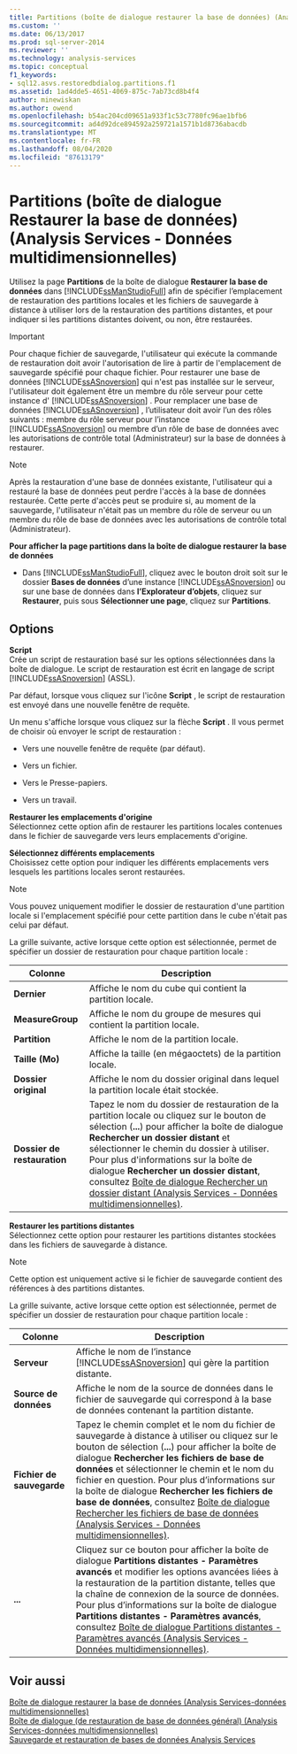 ```yaml
---
title: Partitions (boîte de dialogue restaurer la base de données) (Analysis Services-données multidimensionnelles) | Microsoft Docs
ms.custom: ''
ms.date: 06/13/2017
ms.prod: sql-server-2014
ms.reviewer: ''
ms.technology: analysis-services
ms.topic: conceptual
f1_keywords:
- sql12.asvs.restoredbdialog.partitions.f1
ms.assetid: 1ad4dde5-4651-4069-875c-7ab73cd8b4f4
author: minewiskan
ms.author: owend
ms.openlocfilehash: b54ac204cd09651a933f1c53c7780fc96ae1bfb6
ms.sourcegitcommit: ad4d92dce894592a259721a1571b1d8736abacdb
ms.translationtype: MT
ms.contentlocale: fr-FR
ms.lasthandoff: 08/04/2020
ms.locfileid: "87613179"
---
```

# <a name="partitions-restore-database-dialog-box-analysis-services---multidimensional-data"></a>Partitions (boîte de dialogue Restaurer la base de données) (Analysis Services - Données multidimensionnelles)
  Utilisez la page **Partitions** de la boîte de dialogue **Restaurer la base de données** dans [!INCLUDE[ssManStudioFull](../includes/ssmanstudiofull-md.md)] afin de spécifier l’emplacement de restauration des partitions locales et les fichiers de sauvegarde à distance à utiliser lors de la restauration des partitions distantes, et pour indiquer si les partitions distantes doivent, ou non, être restaurées.  
  
> [!IMPORTANT]  
>  Pour chaque fichier de sauvegarde, l'utilisateur qui exécute la commande de restauration doit avoir l'autorisation de lire à partir de l'emplacement de sauvegarde spécifié pour chaque fichier. Pour restaurer une base de données [!INCLUDE[ssASnoversion](../includes/ssasnoversion-md.md)] qui n'est pas installée sur le serveur, l'utilisateur doit également être un membre du rôle serveur pour cette instance d' [!INCLUDE[ssASnoversion](../includes/ssasnoversion-md.md)] . Pour remplacer une base de données [!INCLUDE[ssASnoversion](../includes/ssasnoversion-md.md)] , l’utilisateur doit avoir l’un des rôles suivants : membre du rôle serveur pour l’instance [!INCLUDE[ssASnoversion](../includes/ssasnoversion-md.md)] ou membre d’un rôle de base de données avec les autorisations de contrôle total (Administrateur) sur la base de données à restaurer.  
  
> [!NOTE]  
>  Après la restauration d'une base de données existante, l'utilisateur qui a restauré la base de données peut perdre l'accès à la base de données restaurée. Cette perte d'accès peut se produire si, au moment de la sauvegarde, l'utilisateur n'était pas un membre du rôle de serveur ou un membre du rôle de base de données avec les autorisations de contrôle total (Administrateur).  
  
 **Pour afficher la page partitions dans la boîte de dialogue restaurer la base de données**  
  
-   Dans [!INCLUDE[ssManStudioFull](../includes/ssmanstudiofull-md.md)], cliquez avec le bouton droit soit sur le dossier **Bases de données** d’une instance [!INCLUDE[ssASnoversion](../includes/ssasnoversion-md.md)] ou sur une base de données dans **l’Explorateur d’objets**, cliquez sur **Restaurer**, puis sous **Sélectionner une page**, cliquez sur **Partitions**.  
  
## <a name="options"></a>Options  
 **Script**  
 Crée un script de restauration basé sur les options sélectionnées dans la boîte de dialogue. Le script de restauration est écrit en langage de script [!INCLUDE[ssASnoversion](../includes/ssasnoversion-md.md)] (ASSL).  
  
 Par défaut, lorsque vous cliquez sur l'icône **Script** , le script de restauration est envoyé dans une nouvelle fenêtre de requête.  
  
 Un menu s'affiche lorsque vous cliquez sur la flèche **Script** . Il vous permet de choisir où envoyer le script de restauration :  
  
-   Vers une nouvelle fenêtre de requête (par défaut).  
  
-   Vers un fichier.  
  
-   Vers le Presse-papiers.  
  
-   Vers un travail.  
  
 **Restaurer les emplacements d'origine**  
 Sélectionnez cette option afin de restaurer les partitions locales contenues dans le fichier de sauvegarde vers leurs emplacements d'origine.  
  
 **Sélectionnez différents emplacements**  
 Choisissez cette option pour indiquer les différents emplacements vers lesquels les partitions locales seront restaurées.  
  
> [!NOTE]  
>  Vous pouvez uniquement modifier le dossier de restauration d'une partition locale si l'emplacement spécifié pour cette partition dans le cube n'était pas celui par défaut.  
  
 La grille suivante, active lorsque cette option est sélectionnée, permet de spécifier un dossier de restauration pour chaque partition locale :  
  
|Colonne|Description|  
|------------|-----------------|  
|**Dernier**|Affiche le nom du cube qui contient la partition locale.|  
|**MeasureGroup**|Affiche le nom du groupe de mesures qui contient la partition locale.|  
|**Partition**|Affiche le nom de la partition locale.|  
|**Taille (Mo)**|Affiche la taille (en mégaoctets) de la partition locale.|  
|**Dossier original**|Affiche le nom du dossier original dans lequel la partition locale était stockée.|  
|**Dossier de restauration**|Tapez le nom du dossier de restauration de la partition locale ou cliquez sur le bouton de sélection (**...**) pour afficher la boîte de dialogue **Rechercher un dossier distant** et sélectionner le chemin du dossier à utiliser. Pour plus d'informations sur la boîte de dialogue **Rechercher un dossier distant**, consultez [Boîte de dialogue Rechercher un dossier distant &#40;Analysis Services - Données multidimensionnelles&#41;](browse-for-remote-folder-dialog-box-analysis-services-multidimensional-data.md).|  
  
 **Restaurer les partitions distantes**  
 Sélectionnez cette option pour restaurer les partitions distantes stockées dans les fichiers de sauvegarde à distance.  
  
> [!NOTE]  
>  Cette option est uniquement active si le fichier de sauvegarde contient des références à des partitions distantes.  
  
 La grille suivante, active lorsque cette option est sélectionnée, permet de spécifier un dossier de restauration pour chaque partition locale :  
  
|Colonne|Description|  
|------------|-----------------|  
|**Serveur**|Affiche le nom de l’instance [!INCLUDE[ssASnoversion](../includes/ssasnoversion-md.md)] qui gère la partition distante.|  
|**Source de données**|Affiche le nom de la source de données dans le fichier de sauvegarde qui correspond à la base de données contenant la partition distante.|  
|**Fichier de sauvegarde**|Tapez le chemin complet et le nom du fichier de sauvegarde à distance à utiliser ou cliquez sur le bouton de sélection (**...**) pour afficher la boîte de dialogue **Rechercher les fichiers de base de données** et sélectionner le chemin et le nom du fichier en question. Pour plus d’informations sur la boîte de dialogue **Rechercher les fichiers de base de données**, consultez [Boîte de dialogue Rechercher les fichiers de base de données &#40;Analysis Services - Données multidimensionnelles&#41;](locate-database-files-dialog-box-analysis-services-multidimensional-data.md).|  
|**...**|Cliquez sur ce bouton pour afficher la boîte de dialogue **Partitions distantes - Paramètres avancés** et modifier les options avancées liées à la restauration de la partition distante, telles que la chaîne de connexion de la source de données. Pour plus d’informations sur la boîte de dialogue **Partitions distantes - Paramètres avancés**, consultez [Boîte de dialogue Partitions distantes - Paramètres avancés &#40;Analysis Services - Données multidimensionnelles&#41;](remote-partitions-advanced-settings-dialog-analysis-services-multidimensional-data.md).|  
  
## <a name="see-also"></a>Voir aussi  
 [Boîte de dialogue restaurer la base de données &#40;Analysis Services-données multidimensionnelles&#41;](restore-database-dialog-box-analysis-services-multidimensional-data.md)   
 [Boîte de dialogue &#40;de restauration de base de données général&#41; &#40;Analysis Services-données multidimensionnelles&#41;](general-restore-database-dialog-box-analysis-services-multidimensional-data.md)   
 [Sauvegarde et restauration de bases de données Analysis Services](multidimensional-models/backup-and-restore-of-analysis-services-databases.md)  
  
  
